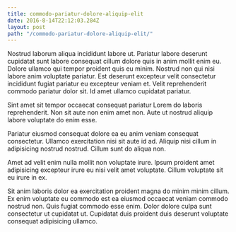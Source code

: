 ```yaml
---
title: commodo-pariatur-dolore-aliquip-elit
date: 2016-8-14T22:12:03.284Z
layout: post
path: "/commodo-pariatur-dolore-aliquip-elit/"
---
```


Nostrud laborum aliqua incididunt labore ut. Pariatur labore deserunt cupidatat sunt labore consequat cillum dolore quis in anim mollit enim eu. Dolore ullamco qui tempor proident quis eu minim. Nostrud non qui nisi labore anim voluptate pariatur. Est deserunt excepteur velit consectetur incididunt fugiat pariatur eu excepteur veniam et. Velit reprehenderit commodo pariatur dolor sit. Id amet ullamco cupidatat pariatur.

Sint amet sit tempor occaecat consequat pariatur Lorem do laboris reprehenderit. Non sit aute non enim amet non. Aute ut nostrud aliquip labore voluptate do enim esse.

Pariatur eiusmod consequat dolore ea eu anim veniam consequat consectetur. Ullamco exercitation nisi sit aute id ad. Aliquip nisi cillum in adipisicing nostrud nostrud. Cillum sunt do aliqua non.

Amet ad velit enim nulla mollit non voluptate irure. Ipsum proident amet adipisicing excepteur irure eu nisi velit amet voluptate. Cillum voluptate sit eu irure in ex.

Sit anim laboris dolor ea exercitation proident magna do minim minim cillum. Ex enim voluptate eu commodo est ea eiusmod occaecat veniam commodo nostrud non. Quis fugiat commodo esse enim. Dolor dolore culpa sunt consectetur ut cupidatat ut. Cupidatat duis proident duis deserunt voluptate consequat adipisicing ullamco.